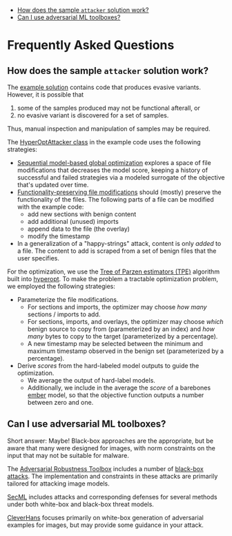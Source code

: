 <!-- vscode-markdown-toc -->
* [How does the sample `attacker` solution work?](#how-does-the-sample-`attacker`-solution-work?)
* [Can I use adversarial ML toolboxes?](#can-i-use-adversarial-ml-toolboxes?)

<!-- vscode-markdown-toc-config
	numbering=false
	autoSave=true
	/vscode-markdown-toc-config -->
<!-- /vscode-markdown-toc -->

# Frequently Asked Questions

## <a name='how-does-the-sample-`attacker`-solution-work?'></a>How does the sample `attacker` solution work?
The [example solution](attacker/__main__.py) contains code that produces evasive variants. However, it is possible that
1. some of the samples produced may not be functional afterall, or
2. no evasive variant is discovered for a set of samples.

Thus, manual inspection and manipulation of samples may be required.

The [HyperOptAttacker class](attacker/attacker.py#L44) in the example code uses the following strategies:
* [Sequential model-based global optimization](https://papers.nips.cc/paper/4443-algorithms-for-hyper-parameter-optimization.pdf) explores a space of file modifications that decreases the model score, keeping a history of successful and failed strategies via a modeled surrogate of the objective that's updated over time.
* [Functionality-preserving file modifications](attacker/utils/modify.py) should (mostly) preserve the functionality of the files. The following parts of a file can be modified with the example code:
  - add new sections with benign content
  - add additional (unused) imports
  - append data to the file (the overlay)
  - modify the timestamp
* In a generalization of a "happy-strings" attack, content is only _added_ to a file. The content to add is scraped from a set of benign files that the user specifies.

For the optimization, we use the [Tree of Parzen estimators (TPE)](https://papers.nips.cc/paper/4443-algorithms-for-hyper-parameter-optimization.pdf) algorithm built into [hyperopt](https://github.com/hyperopt/hyperopt). To make the problem a tractable optimization problem, we employed the following strategies:
* Parameterize the file modifications. 
  -  For sections and imports, the optimizer may choose _how many_ sections / imports to add. 
  -  For sections, imports, and overlays, the optimizer may choose _which_ benign source to copy from (parameterized by an index) and _how many_ bytes to copy to the target (parameterized by a percentage).
  - A new timestamp may be selected between the minimum and maximum timestamp observed in the benign set (parameterized by a percentage).
* Derive _scores_ from the hard-labeled model outputs to guide the optimization.
  - We average the output of hard-label models. 
  - Additionally, we include in the average the _score_ of a barebones [ember](https://github.com/endgameinc/ember) model, so that the objective function outputs a number between zero and one.


## <a name='can-i-use-adversarial-ml-toolboxes?'></a>Can I use adversarial ML toolboxes?
Short answer: Maybe! Black-box approaches are the appropriate, but be aware that many were designed for images, with norm constraints on the input that may not be suitable for malware.

The [Adversarial Robustness Toolbox](https://github.com/Trusted-AI/adversarial-robustness-toolbox) includes a number of [black-box attacks](https://github.com/Trusted-AI/adversarial-robustness-toolbox/wiki/ART-Attacks#12-black-box). The implementation and constraints in these attacks are primarily tailored for attacking image models.

[SecML](https://gitlab.com/secml/secml) includes attacks and corresponding defenses for several methods under both white-box and black-box threat models.

[CleverHans](https://github.com/tensorflow/cleverhans) focuses primarily on white-box generation of adversarial examples for images, but may provide some guidance in your attack.